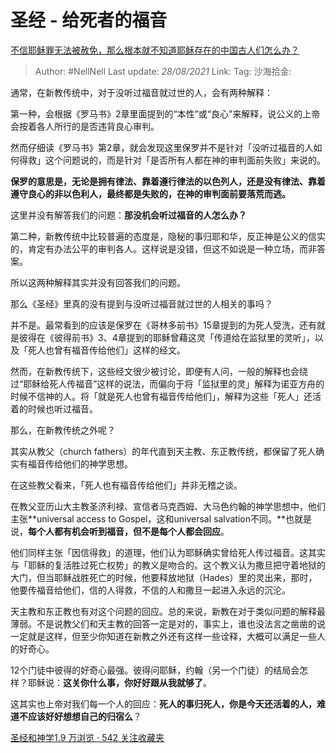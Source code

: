 # 圣经 - 给死者的福音
[不信耶稣罪无法被赦免，那么根本就不知道耶稣存在的中国古人们怎么办？](https://www.zhihu.com/question/63076384/answer/393870682)

> Author: #NellNell
> Last update: *28/08/2021*
> Link:
> Tag:
> 沙海拾金:

通常，在新教传统中，对于没听过福音就过世的人，会有两种解释：

第一种，会根据《罗马书》2章里面提到的“本性”或“良心”来解释，说公义的上帝会按着各人所行的是否违背良心审判。

然而仔细读《罗马书》第2章，就会发现这里保罗并不是针对「没听过福音的人如何得救」这个问题说的，而是针对「是否所有人都在神的审判面前失败」来说的。

**保罗的意思是，无论是拥有律法、靠着遵行律法的以色列人，还是没有律法、靠着遵守良心的非以色利人，最终都是失败的，在神的审判面前要落荒而逃。**

这里并没有解答我们的问题：**那没机会听过福音的人怎么办？**

第二种，新教传统中比较普遍的态度是，隐秘的事归耶和华，反正神是公义的信实的，肯定有办法公平的审判各人。这样说是没错，但这不如说是一种立场，而非答案。

所以这两种解释其实并没有回答我们的问题。

那么《圣经》里真的没有提到与没听过福音就过世的人相关的事吗？

并不是。最常看到的应该是保罗在《哥林多前书》15章提到的为死人受洗，还有就是彼得在《彼得前书》3、4章提到的耶稣曾藉这灵「传道给在监狱里的灵听」，以及「死人也曾有福音传给他们」这样的经文。

然而，在新教传统下，这些经文很少被讨论，即便有人问，一般的解释也会绕过“耶稣给死人传福音”这样的说法，而偏向于将「监狱里的灵」解释为诺亚方舟的时候不信神的人。将「就是死人也曾有福音传给他们」，解释为这些「死人」还活着的时候也听过福音。

那么，在新教传统之外呢？

其实从教父（church fathers）的年代直到天主教、东正教传统，都保留了死人确实有福音传给他们的神学思想。

在这些教父看来，「死人也有福音传给他们」并非无稽之谈。

在教父亚历山大主教圣济利禄、宣信者马克西姆、大马色约翰的神学思想中，他们主张**universal access to Gospel，这和universal salvation不同。**也就是说，**每个人都有机会听到福音，但不是每个人都会回应**。

他们同样主张「因信得救」的道理，他们认为耶稣确实曾给死人传过福音。这其实与「耶稣的复活胜过死亡权势」的教义是吻合的。这个教义认为撒旦把守着地狱的大门，但当耶稣战胜死亡的时候，他要释放地狱（Hades）里的灵出来，那时，他要传福音给他们，信的人得救，不信的人和撒旦一起进入永远的沉沦。

天主教和东正教也有对这个问题的回应。总的来说，新教在对于类似问题的解释最薄弱。不是说教父们和天主教的回答一定是对的，事实上，谁也没法言之凿凿的说一定就是这样，但至少你知道在新教之外还有这样一些诠释，大概可以满足一些人的好奇心。

12个门徒中彼得的好奇心最强。彼得问耶稣，约翰（另一个门徒）的结局会怎样？耶稣说：**这关你什么事，你好好跟从我就够了**。

这其实也上帝对我们每一个人的回应：**死人的事归死人，你是今天还活着的人，难道不应该好好想想自己的归宿么**？

[圣经和神学1.9 万浏览 · 542 关注收藏夹](https://www.zhihu.com/collection/313814574)
